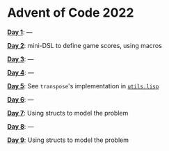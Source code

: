 # Advent of Code 2022

**[Day 1](day1.lisp)**: —

**[Day 2](day2.lisp)**: mini-DSL to define game scores, using macros

**[Day 3](day3.lisp)**: —

**[Day 4](day4.lisp)**: —

**[Day 5](day5.lisp)**: See `transpose`'s implementation in [`utils.lisp`](utils.lisp)

**[Day 6](day6.lisp)**: —

**[Day 7](day7.lisp)**: Using structs to model the problem

**[Day 8](day8.lisp)**: —

**[Day 9](day9.lisp)**: Using structs to model the problem
